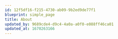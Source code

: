 ```yaml
---
id: 12f5df16-f215-4730-ab09-9b2ed9de77f1
blueprint: simple_page
title: About
updated_by: 9689cde4-d9c4-4a0a-a0f0-e088ff46ca01
updated_at: 1670263166
---
```

